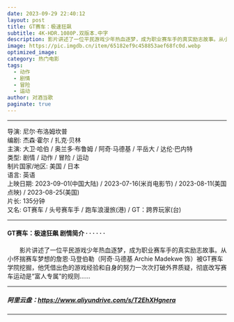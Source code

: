 ```yaml
---
date: 2023-09-29 22:40:12
layout: post
title: GT赛车：极速狂飙
subtitle: 4K-HDR.1080P.双版本.中字
description: 影片讲述了一位平民游戏少年热血逐梦，成为职业赛车手的真实励志故事。从小怀揣赛车梦想的詹恩·马登伯勒（阿奇·马德基 Archie Madekwe 饰）被GT赛车学院挖掘...
image: https://pic.imgdb.cn/item/65182ef9c458853aef68fc0d.webp
optimized_image: 
category: 热门电影
tags:
  - 动作
  - 剧情
  - 冒险
  - 运动
author: 对酒当歌
paginate: true
---
```



---

导演: 尼尔·布洛姆坎普  
编剧: 杰森·霍尔 / 扎克·贝林  
主演: 大卫·哈伯 / 奥兰多·布鲁姆 / 阿奇·马德基 / 平岳大 / 达伦·巴内特  
类型: 剧情 / 动作 / 冒险 / 运动  
制片国家/地区: 美国 / 日本  
语言: 英语  
上映日期: 2023-09-01(中国大陆) / 2023-07-16(米肖电影节) / 2023-08-11(美国点映) / 2023-08-25(美国)  
片长: 135分钟  
又名: GT赛车 / 头号赛车手 / 跑车浪漫旅(港) / GT：跨界玩家(台)  

---

#### GT赛车：极速狂飙 剧情简介 · · · · · ·

　　影片讲述了一位平民游戏少年热血逐梦，成为职业赛车手的真实励志故事。从小怀揣赛车梦想的詹恩·马登伯勒（阿奇·马德基 Archie Madekwe 饰）被GT赛车学院挖掘，他凭借出色的游戏经验和自身的努力一次次打破外界质疑，彻底改写赛车运动是“富人专属”的规则……

---

##### 阿里云盘：<https://www.aliyundrive.com/s/T2EhXHgnera>

---
